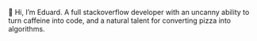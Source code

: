 👋 Hi, I’m Eduard. A full stackoverflow developer with an uncanny ability to turn caffeine into code, and a natural talent for converting pizza into algorithms.
